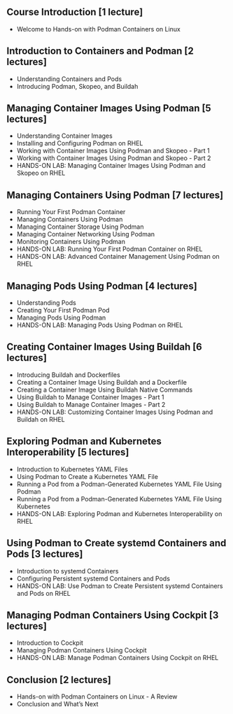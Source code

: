 ## Course Introduction [1 lecture]

- Welcome to Hands-on with Podman Containers on Linux

## Introduction to Containers and Podman [2 lectures]

- Understanding Containers and Pods
- Introducing Podman, Skopeo, and Buildah

## Managing Container Images Using Podman [5 lectures]

- Understanding Container Images
- Installing and Configuring Podman on RHEL
- Working with Container Images Using Podman and Skopeo - Part 1
- Working with Container Images Using Podman and Skopeo - Part 2
- HANDS-ON LAB: Managing Container Images Using Podman and Skopeo on RHEL

## Managing Containers Using Podman [7 lectures]

- Running Your First Podman Container
- Managing Containers Using Podman
- Managing Container Storage Using Podman
- Managing Container Networking Using Podman
- Monitoring Containers Using Podman
- HANDS-ON LAB: Running Your First Podman Container on RHEL
- HANDS-ON LAB: Advanced Container Management Using Podman on RHEL

## Managing Pods Using Podman [4 lectures]

- Understanding Pods
- Creating Your First Podman Pod
- Managing Pods Using Podman
- HANDS-ON LAB: Managing Pods Using Podman on RHEL

## Creating Container Images Using Buildah [6 lectures]

- Introducing Buildah and Dockerfiles
- Creating a Container Image Using Buildah and a Dockerfile
- Creating a Container Image Using Buildah Native Commands
- Using Buildah to Manage Container Images - Part 1
- Using Buildah to Manage Container Images - Part 2
- HANDS-ON LAB: Customizing Container Images Using Podman and Buildah on RHEL

## Exploring Podman and Kubernetes Interoperability [5 lectures]

- Introduction to Kubernetes YAML Files
- Using Podman to Create a Kubernetes YAML File
- Running a Pod from a Podman-Generated Kubernetes YAML File Using Podman
- Running a Pod from a Podman-Generated Kubernetes YAML File Using Kubernetes
- HANDS-ON LAB: Exploring Podman and Kubernetes Interoperability on RHEL

## Using Podman to Create systemd Containers and Pods [3 lectures]

- Introduction to systemd Containers
- Configuring Persistent systemd Containers and Pods
- HANDS-ON LAB: Use Podman to Create Persistent systemd Containers and Pods on RHEL

## Managing Podman Containers Using Cockpit [3 lectures]

- Introduction to Cockpit
- Managing Podman Containers Using Cockpit
- HANDS-ON LAB: Manage Podman Containers Using Cockpit on RHEL

## Conclusion [2 lectures]

- Hands-on with Podman Containers on Linux - A Review
- Conclusion and What’s Next

